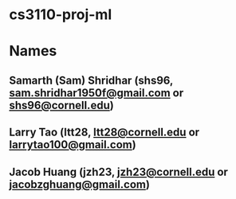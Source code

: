 # cs3110-proj-ml

# Names
## Samarth (Sam) Shridhar (shs96, sam.shridhar1950f@gmail.com or shs96@cornell.edu)
## Larry Tao (ltt28, ltt28@cornell.edu or larrytao100@gmail.com)
## Jacob Huang (jzh23, jzh23@cornell.edu or jacobzghuang@gmail.com)
